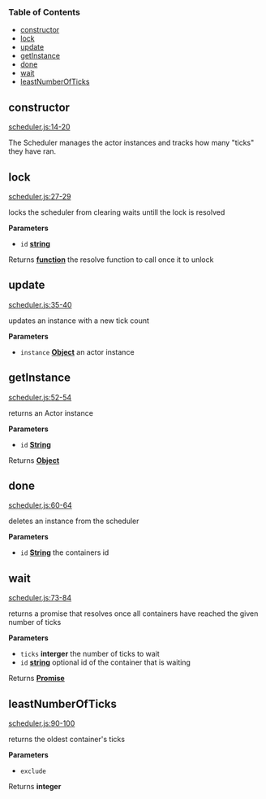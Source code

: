 <!-- Generated by documentation.js. Update this documentation by updating the source code. -->

### Table of Contents

-   [constructor](#constructor)
-   [lock](#lock)
-   [update](#update)
-   [getInstance](#getinstance)
-   [done](#done)
-   [wait](#wait)
-   [leastNumberOfTicks](#leastnumberofticks)

## constructor

[scheduler.js:14-20](https://github.com/primea/js-primea-hypervisor/blob/3ae2283be27509914459ba5c6d1acd9f4cc59b8d/scheduler.js#L14-L20 "Source code on GitHub")

The Scheduler manages the actor instances and tracks how many "ticks" they
have ran.

## lock

[scheduler.js:27-29](https://github.com/primea/js-primea-hypervisor/blob/3ae2283be27509914459ba5c6d1acd9f4cc59b8d/scheduler.js#L27-L29 "Source code on GitHub")

locks the scheduler from clearing waits untill the lock is resolved

**Parameters**

-   `id` **[string](https://developer.mozilla.org/en-US/docs/Web/JavaScript/Reference/Global_Objects/String)** 

Returns **[function](https://developer.mozilla.org/en-US/docs/Web/JavaScript/Reference/Statements/function)** the resolve function to call once it to unlock

## update

[scheduler.js:35-40](https://github.com/primea/js-primea-hypervisor/blob/3ae2283be27509914459ba5c6d1acd9f4cc59b8d/scheduler.js#L35-L40 "Source code on GitHub")

updates an instance with a new tick count

**Parameters**

-   `instance` **[Object](https://developer.mozilla.org/en-US/docs/Web/JavaScript/Reference/Global_Objects/Object)** an actor instance

## getInstance

[scheduler.js:52-54](https://github.com/primea/js-primea-hypervisor/blob/3ae2283be27509914459ba5c6d1acd9f4cc59b8d/scheduler.js#L52-L54 "Source code on GitHub")

returns an Actor instance

**Parameters**

-   `id` **[String](https://developer.mozilla.org/en-US/docs/Web/JavaScript/Reference/Global_Objects/String)** 

Returns **[Object](https://developer.mozilla.org/en-US/docs/Web/JavaScript/Reference/Global_Objects/Object)** 

## done

[scheduler.js:60-64](https://github.com/primea/js-primea-hypervisor/blob/3ae2283be27509914459ba5c6d1acd9f4cc59b8d/scheduler.js#L60-L64 "Source code on GitHub")

deletes an instance from the scheduler

**Parameters**

-   `id` **[String](https://developer.mozilla.org/en-US/docs/Web/JavaScript/Reference/Global_Objects/String)** the containers id

## wait

[scheduler.js:73-84](https://github.com/primea/js-primea-hypervisor/blob/3ae2283be27509914459ba5c6d1acd9f4cc59b8d/scheduler.js#L73-L84 "Source code on GitHub")

returns a promise that resolves once all containers have reached the given
number of ticks

**Parameters**

-   `ticks` **interger** the number of ticks to wait
-   `id` **[string](https://developer.mozilla.org/en-US/docs/Web/JavaScript/Reference/Global_Objects/String)** optional id of the container that is waiting

Returns **[Promise](https://developer.mozilla.org/en-US/docs/Web/JavaScript/Reference/Global_Objects/Promise)** 

## leastNumberOfTicks

[scheduler.js:90-100](https://github.com/primea/js-primea-hypervisor/blob/3ae2283be27509914459ba5c6d1acd9f4cc59b8d/scheduler.js#L90-L100 "Source code on GitHub")

returns the oldest container's ticks

**Parameters**

-   `exclude`  

Returns **integer** 

